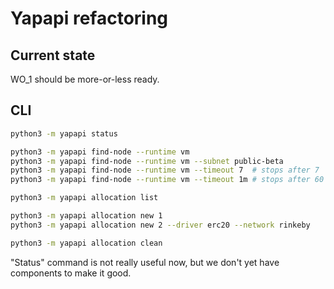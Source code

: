 # Yapapi refactoring

## Current state

WO\_1 should be more-or-less ready.

## CLI

```bash
python3 -m yapapi status

python3 -m yapapi find-node --runtime vm
python3 -m yapapi find-node --runtime vm --subnet public-beta 
python3 -m yapapi find-node --runtime vm --timeout 7  # stops after 7  seconds
python3 -m yapapi find-node --runtime vm --timeout 1m # stops after 60 seconds

python3 -m yapapi allocation list

python3 -m yapapi allocation new 1
python3 -m yapapi allocation new 2 --driver erc20 --network rinkeby

python3 -m yapapi allocation clean
```

"Status" command is not really useful now, but we don't yet have components to make it good.
